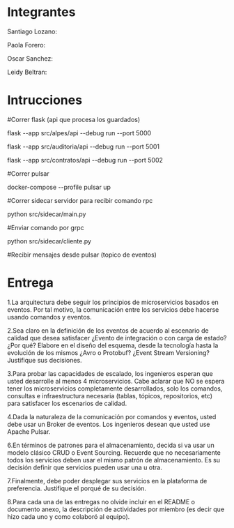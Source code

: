 # Integrantes
Santiago Lozano:

Paola Forero:

Oscar Sanchez:

Leidy Beltran:

# Intrucciones

#Correr flask (api que procesa los guardados)

flask --app src/alpes/api --debug run --port 5000

flask --app src/auditoria/api --debug run --port 5001

flask --app src/contratos/api --debug run --port 5002


#Correr pulsar

docker-compose --profile pulsar up

#Correr sidecar servidor para recibir comando rpc 

python src/sidecar/main.py

#Enviar comando por grpc 

python src/sidecar/cliente.py

#Recibir mensajes desde pulsar (topico de eventos)

# Entrega
1.La arquitectura debe seguir los principios de microservicios basados en eventos. Por tal motivo, la comunicación entre los servicios debe hacerse usando comandos y eventos.

2.Sea claro en la definición de los eventos de acuerdo al escenario de calidad que desea satisfacer ¿Evento de integración o con carga de estado?¿Por qué? Elabore en el diseño del esquema, desde la tecnología hasta la evolución de los mismos ¿Avro o Protobuf? ¿Event Stream Versioning? Justifique sus decisiones.

3.Para probar las capacidades de escalado, los ingenieros esperan que usted desarrolle al menos 4 microservicios. Cabe aclarar que NO se espera tener los microservicios completamente desarrollados, solo los comandos, consultas e infraestructura necesaria (tablas, tópicos, repositorios, etc) para satisfacer los escenarios de calidad.

4.Dada la naturaleza de la comunicación por comandos y eventos, usted debe usar un Broker de eventos. Los ingenieros desean que usted use Apache Pulsar.

6.En términos de patrones para el almacenamiento, decida si va usar un modelo clásico CRUD o Event Sourcing. Recuerde que no necesariamente todos los servicios deben usar el mismo patrón de almacenamiento. Es su decisión definir que servicios pueden usar una u otra.

7.Finalmente, debe poder desplegar sus servicios en la plataforma de preferencia. Justifique el porqué de su decisión.

8.Para cada una de las entregas no olvide incluir en el README o documento anexo, la descripción de actividades por miembro (es decir que hizo cada uno y como colaboró al equipo).


